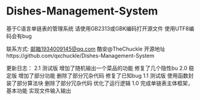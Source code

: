 # Dishes-Management-System
基于C语言单链表的管理系统  请使用GB2313或GBK编码打开源文件  使用UTF8编码会有bug

联系方式:
邮箱1934009145@qq.com
酷安@TheChuckle
开源地址https://github.com/qxchuckle/Dishes-Management-System

更新日志：
2.1
测试版
增加了随机输出一个菜品的功能
修复了几个隐性bu
2.0
稳定版
增加了部分功能
删除了部分冗杂代码
修复了已知bug
1.1
测试版
使用函数封装了部分算法块
删除了部分冗杂代码
优化了运行逻辑
1.0
完成单链表主体框架，基本功能
实现文件输入输出
